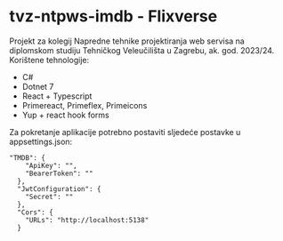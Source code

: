 # tvz-ntpws-imdb - Flixverse

Projekt za kolegij Napredne tehnike projektiranja web servisa na diplomskom studiju Tehničkog Veleučilišta u Zagrebu, ak. god. 2023/24.
Korištene tehnologije:
- C#
- Dotnet 7
- React + Typescript
- Primereact, Primeflex, Primeicons
- Yup + react hook forms

Za pokretanje aplikacije potrebno postaviti sljedeće postavke u appsettings.json:
```
"TMDB": {
    "ApiKey": "",
    "BearerToken": ""
  },
  "JwtConfiguration": {
    "Secret": ""
  },
  "Cors": {
    "URLs": "http://localhost:5138"
  }
```
